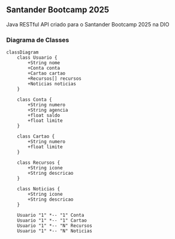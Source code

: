 ## Santander Bootcamp 2025  
Java RESTful API criado para o Santander Bootcamp 2025 na DIO  

### Diagrama de Classes  

```mermaid
classDiagram
    class Usuario {
        +String nome
        +Conta conta
        +Cartao cartao
        +Recursos[] recursos
        +Noticias noticias
    }

    class Conta {
        +String numero
        +String agencia
        +float saldo
        +float limite
    }

    class Cartao {
        +String numero
        +float limite
    }

    class Recursos {
        +String icone
        +String descricao
    }

    class Noticias {
        +String icone
        +String descricao
    }

    Usuario "1" *-- "1" Conta
    Usuario "1" *-- "1" Cartao
    Usuario "1" *-- "N" Recursos
    Usuario "1" *-- "N" Noticias

```

